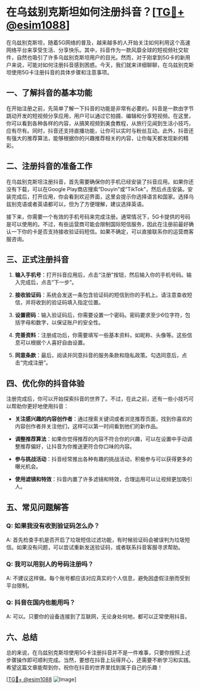 # 在乌兹别克斯坦如何注册抖音？[[TG💪+ @esim1088](https://t.me/s/esim1088)]

在乌兹别克斯坦，随着5G网络的普及，越来越多的人开始关注如何利用这个高速网络平台来享受生活、分享快乐。其中，抖音作为一款风靡全球的短视频社交软件，自然也吸引了许多乌兹别克斯坦用户的目光。然而，对于刚拿到5G卡的新用户来说，可能对如何注册抖音感到困惑。今天，我们就来详细聊聊，在乌兹别克斯坦使用5G卡注册抖音的具体步骤和注意事项。

## 一、了解抖音的基本功能

在开始注册之前，先简单了解一下抖音的功能是非常有必要的。抖音是一款由字节跳动开发的短视频分享应用，用户可以通过它拍摄、编辑和分享短视频。在这里，你可以看到各种各样的内容，从搞笑视频到美食教程，从旅行见闻到生活小技巧，应有尽有。同时，抖音还支持直播功能，让你可以实时与粉丝互动。此外，抖音还有强大的推荐算法，能够根据你的兴趣推荐相关的内容，让你每天都发现新的精彩。

## 二、注册抖音的准备工作

在乌兹别克斯坦注册抖音，首先需要确保你的手机已经安装了抖音应用。如果你还没有下载，可以在Google Play商店搜索“Douyin”或“TikTok”，然后点击安装。安装完成后，打开应用，你会看到欢迎界面，这里会提示你选择语言和国家。选择乌兹别克语或者英语都可以，但为了方便理解，建议选择英语。

接下来，你需要一个有效的手机号码来完成注册。通常情况下，5G卡提供的号码是可以使用的。不过，有些运营商可能会限制国际短信服务，因此在注册前最好确认一下你的卡是否支持接收验证码短信。如果不确定，可以直接联系你的运营商客服咨询。

## 三、正式注册抖音

1. **输入手机号**：打开抖音应用后，点击“注册”按钮，然后输入你的手机号码。输入完成后，点击“下一步”。

2. **接收验证码**：系统会发送一条包含验证码的短信到你的手机上。请注意查收短信，并将收到的验证码填入指定位置。

3. **设置密码**：输入验证码后，你需要设置一个密码。密码要求至少6位字符，包括字母和数字，以保证账户的安全性。

4. **完善资料**：注册成功后，你需要填写一些基本资料，如昵称、头像等。这些信息可以根据个人喜好自由设置。

5. **同意条款**：最后，阅读并同意抖音的服务条款和隐私政策。勾选同意后，点击“完成注册”。

## 四、优化你的抖音体验

注册完成后，你可以开始探索抖音的世界了。不过，在此之前，还有一些小技巧可以帮助你更好地使用抖音：

- **关注感兴趣的内容创作者**：通过搜索关键词或者浏览推荐页面，找到你喜欢的内容创作者并关注他们，这样可以第一时间看到他们的新作品。
  
- **调整推荐算法**：如果你觉得推荐的内容不符合你的兴趣，可以在设置中手动调整推荐偏好，让抖音为你推送更符合你口味的内容。

- **参与挑战活动**：抖音经常推出各种有趣的挑战活动，积极参与可以获得更多的曝光机会。

- **使用滤镜和特效**：抖音内置了许多滤镜和特效，合理运用可以让视频更加吸引人。

## 五、常见问题解答

### Q: 如果我没有收到验证码怎么办？

A: 首先检查手机是否开启了垃圾短信过滤功能，有时候验证码会被误判为垃圾短信。如果没有问题，可以尝试重新发送验证码，或者联系抖音客服寻求帮助。

### Q: 我可以用别人的号码注册吗？

A: 不建议这样做。每个账号都应该对应真实的个人信息，避免因虚假注册而受到平台限制。

### Q: 抖音在国内也能用吗？

A: 可以。只要你的设备连接到了互联网，无论身处何地，都可以正常使用抖音。

## 六、总结

总的来说，在乌兹别克斯坦使用5G卡注册抖音并不是一件难事，只要你按照上述步骤操作即可顺利完成。当然，要想在抖音上玩得开心，还需要不断学习和实践。希望这篇文章能帮到你，祝你在抖音的世界里找到属于自己的乐趣！

[[TG💪+ @esim1088](https://t.me/s/esim1088) ![Image](https://i.postimg.cc/4NQfJmqS/Snipaste-2025-05-13-00-14-12.png)]